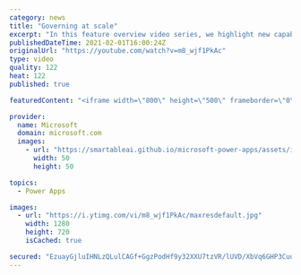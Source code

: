 ```yaml
---
category: news
title: "Governing at scale"
excerpt: "In this feature overview video series, we highlight new capabilities included in the latest update to Microsoft Power Apps.  Microsoft's Power Platform is a rich ecosystem of more than three hundred Microsoft and non-Microsoft connectors that can be leveraged by apps and flows. We are proud to introduce"
publishedDateTime: 2021-02-01T16:00:24Z
originalUrl: "https://youtube.com/watch?v=m8_wjf1PkAc"
type: video
quality: 122
heat: 122
published: true

featuredContent: "<iframe width=\"800\" height=\"500\" frameborder=\"0\" src=\"https://www.youtube.com/embed/m8_wjf1PkAc\" allow=\"accelerometer; autoplay; encrypted-media; gyroscope; picture-in-picture\" allowfullscreen></iframe>"

provider:
  name: Microsoft
  domain: microsoft.com
  images:
    - url: "https://smartableai.github.io/microsoft-power-apps/assets/images/organizations/microsoft.com-50x50.jpg"
      width: 50
      height: 50

topics:
  - Power Apps

images:
  - url: "https://i.ytimg.com/vi/m8_wjf1PkAc/maxresdefault.jpg"
    width: 1280
    height: 720
    isCached: true

secured: "EzuayGjluIHNLzQLulCAGf+GgzPodHf9y32XXU7tzVR/lUVD/XbVq6GHP3Cuq7YN4+3SxgI2usn4h0lDhVIJTGlo4cf7P9sMI/KNtoSini6g/mmoZmtABlxZX2Eaq7IK3QleHMZb4DDmHbLSayujRFhfhSw0tSuIrH8uejZTlXAm3fFG3mZwoPgNKWHo36o2I50VrYS2Ya5JEb/gfqWxacFFY4vkfZONaB1VJK9YvF972zOJARTqNgNuRQnNFudX9nTmhwWr0nhIoJrv9CQWESy6qfJLXxdVg2UXEpP1CuKSGkIhxKC0iBvj+gz8sYzBg1Y6BIaCJUkzPOksG9v7FM0/f1Zu7odTS1o8T3hXewlyHXdpAici+/bfTdeLyzwJMM/8rgpgwomE2ArIiVx7evYp0WzlonlGIsFcRYYB9Tw=;KFZ5I3A1CyvEi07nxoDqcA=="
---
```



